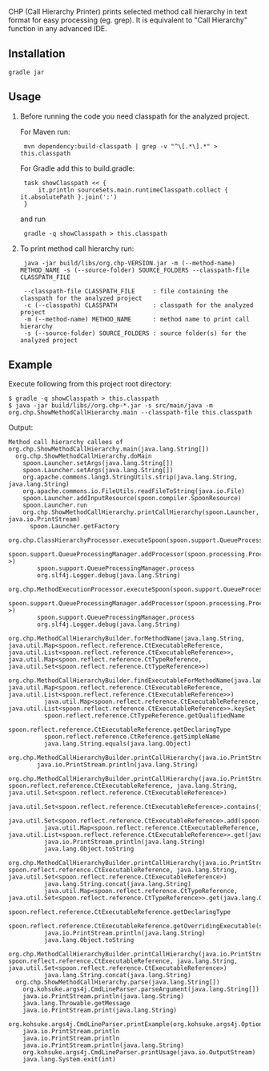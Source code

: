 CHP (Call Hierarchy Printer) prints selected method call hierarchy in text format for easy processing (eg. grep). It is equivalent
to "Call Hierarchy" function in any advanced IDE.

Installation
------------

	gradle jar

Usage
-----

1. Before running the code you need classpath for the analyzed project.

	For Maven run:

		mvn dependency:build-classpath | grep -v "^\[.*\].*" > this.classpath

	For Gradle add this to build.gradle:

		task showClasspath << {
    		it.println sourceSets.main.runtimeClasspath.collect { it.absolutePath }.join(':')
    	}

	and run

 		gradle -q showClasspath > this.classpath

2. To print method call hierarchy run:

		java -jar build/libs/org.chp-VERSION.jar -m (--method-name) METHOD_NAME -s (--source-folder) SOURCE_FOLDERS --classpath-file CLASSPATH_FILE
    
		--classpath-file CLASSPATH_FILE     : file containing the classpath for the analyzed project
		-c (--classpath) CLASSPATH          : classpath for the analyzed project
		-m (--method-name) METHOD_NAME      : method name to print call hierarchy
		-s (--source-folder) SOURCE_FOLDERS : source folder(s) for the analyzed project
    
Example
-------

Execute following from this project root directory:

	$ gradle -q showClasspath > this.classpath
	$ java -jar build/libs//org.chp-*.jar -s src/main/java -m org.chp.ShowMethodCallHierarchy.main --classpath-file this.classpath

Output:

	Method call hierarchy callees of
	org.chp.ShowMethodCallHierarchy.main(java.lang.String[])
	  org.chp.ShowMethodCallHierarchy.doMain
	    spoon.Launcher.setArgs(java.lang.String[])
	    spoon.Launcher.setArgs(java.lang.String[])
	    org.apache.commons.lang3.StringUtils.strip(java.lang.String, java.lang.String)
	    org.apache.commons.io.FileUtils.readFileToString(java.io.File)
	    spoon.Launcher.addInputResource(spoon.compiler.SpoonResource)
	    spoon.Launcher.run
	    org.chp.ShowMethodCallHierarchy.printCallHierarchy(spoon.Launcher, java.io.PrintStream)
	      spoon.Launcher.getFactory
	      org.chp.ClassHierarchyProcessor.executeSpoon(spoon.support.QueueProcessingManager)
	        spoon.support.QueueProcessingManager.addProcessor(spoon.processing.Processor<?>)
	        spoon.support.QueueProcessingManager.process
	        org.slf4j.Logger.debug(java.lang.String)
	      org.chp.MethodExecutionProcessor.executeSpoon(spoon.support.QueueProcessingManager)
	        spoon.support.QueueProcessingManager.addProcessor(spoon.processing.Processor<?>)
	        spoon.support.QueueProcessingManager.process
	        org.slf4j.Logger.debug(java.lang.String)
	      org.chp.MethodCallHierarchyBuilder.forMethodName(java.lang.String, java.util.Map<spoon.reflect.reference.CtExecutableReference, java.util.List<spoon.reflect.reference.CtExecutableReference>>, java.util.Map<spoon.reflect.reference.CtTypeReference, java.util.Set<spoon.reflect.reference.CtTypeReference>>)
	        org.chp.MethodCallHierarchyBuilder.findExecutableForMethodName(java.lang.String, java.util.Map<spoon.reflect.reference.CtExecutableReference, java.util.List<spoon.reflect.reference.CtExecutableReference>>)
	          java.util.Map<spoon.reflect.reference.CtExecutableReference, java.util.List<spoon.reflect.reference.CtExecutableReference>>.keySet
	          spoon.reflect.reference.CtTypeReference.getQualifiedName
	          spoon.reflect.reference.CtExecutableReference.getDeclaringType
	          spoon.reflect.reference.CtReference.getSimpleName
	          java.lang.String.equals(java.lang.Object)
	      org.chp.MethodCallHierarchyBuilder.printCallHierarchy(java.io.PrintStream)
	        java.io.PrintStream.println(java.lang.String)
	        org.chp.MethodCallHierarchyBuilder.printCallHierarchy(java.io.PrintStream, spoon.reflect.reference.CtExecutableReference, java.lang.String, java.util.Set<spoon.reflect.reference.CtExecutableReference>)
	          java.util.Set<spoon.reflect.reference.CtExecutableReference>.contains(java.lang.Object)
	          java.util.Set<spoon.reflect.reference.CtExecutableReference>.add(spoon.reflect.reference.CtExecutableReference)
	          java.util.Map<spoon.reflect.reference.CtExecutableReference, java.util.List<spoon.reflect.reference.CtExecutableReference>>.get(java.lang.Object)
	          java.io.PrintStream.println(java.lang.String)
	          java.lang.Object.toString
	          org.chp.MethodCallHierarchyBuilder.printCallHierarchy(java.io.PrintStream, spoon.reflect.reference.CtExecutableReference, java.lang.String, java.util.Set<spoon.reflect.reference.CtExecutableReference>)
	          java.lang.String.concat(java.lang.String)
	          java.util.Map<spoon.reflect.reference.CtTypeReference, java.util.Set<spoon.reflect.reference.CtTypeReference>>.get(java.lang.Object)
	          spoon.reflect.reference.CtExecutableReference.getDeclaringType
	          spoon.reflect.reference.CtExecutableReference.getOverridingExecutable(spoon.reflect.reference.CtTypeReference)
	          java.io.PrintStream.println(java.lang.String)
	          java.lang.Object.toString
	          org.chp.MethodCallHierarchyBuilder.printCallHierarchy(java.io.PrintStream, spoon.reflect.reference.CtExecutableReference, java.lang.String, java.util.Set<spoon.reflect.reference.CtExecutableReference>)
	          java.lang.String.concat(java.lang.String)
	  org.chp.ShowMethodCallHierarchy.parse(java.lang.String[])
	    org.kohsuke.args4j.CmdLineParser.parseArgument(java.lang.String[])
	    java.io.PrintStream.println(java.lang.String)
	    java.lang.Throwable.getMessage
	    java.io.PrintStream.print(java.lang.String)
	    org.kohsuke.args4j.CmdLineParser.printExample(org.kohsuke.args4j.OptionHandlerFilter)
	    java.io.PrintStream.println
	    java.io.PrintStream.println
	    java.io.PrintStream.println(java.lang.String)
	    org.kohsuke.args4j.CmdLineParser.printUsage(java.io.OutputStream)
	    java.lang.System.exit(int)
